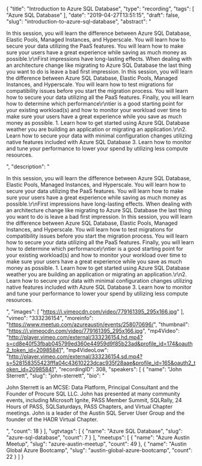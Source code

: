 {
  "title": "Introduction to Azure SQL Database",
  "type": "recording",
  "tags": [
    "Azure SQL Database"
  ],
  "date": "2019-04-27T13:51:15",
  "draft": false,
  "slug": "introduction-to-azure-sql-database",
  "abstract": "<p>In this session, you will learn the difference between Azure SQL Database, Elastic Pools, Managed Instances, and Hyperscale. You will learn how to secure your data utilizing the PaaS features. You will learn how to make sure your users have a great experience while saving as much money as possible.\r\nFirst impressions have long-lasting effects. When dealing with an architecture change like migrating to Azure SQL Database the last thing you want to do is leave a bad first impression. In this session, you will learn the difference between Azure SQL Database, Elastic Pools, Managed Instances, and Hyperscale. You will learn how to test migrations for compatibility issues before you start the migration process. You will learn how to secure your data utilizing all the PaaS features. Finally, you will learn how to determine which performance\r\ntier is a good starting point for your existing workload(s) and how to monitor your workload over time to make sure your users have a great experience while you save as much money as possible. 1. Learn how to get started using Azure SQL Database weather you are building an application or migrating an application.\r\n2. Learn how to secure your data with minimal configuration changes utilizing native features included with Azure SQL Database 3. Learn how to monitor and tune your performance to lower your spend by utilizing less compute resources.</p>",
  "description": "<p>In this session, you will learn the difference between Azure SQL Database, Elastic Pools, Managed Instances, and Hyperscale. You will learn how to secure your data utilizing the PaaS features. You will learn how to make sure your users have a great experience while saving as much money as possible.\r\nFirst impressions have long-lasting effects. When dealing with an architecture change like migrating to Azure SQL Database the last thing you want to do is leave a bad first impression. In this session, you will learn the difference between Azure SQL Database, Elastic Pools, Managed Instances, and Hyperscale. You will learn how to test migrations for compatibility issues before you start the migration process. You will learn how to secure your data utilizing all the PaaS features. Finally, you will learn how to determine which performance\r\ntier is a good starting point for your existing workload(s) and how to monitor your workload over time to make sure your users have a great experience while you save as much money as possible. 1. Learn how to get started using Azure SQL Database weather you are building an application or migrating an application.\r\n2. Learn how to secure your data with minimal configuration changes utilizing native features included with Azure SQL Database 3. Learn how to monitor and tune your performance to lower your spend by utilizing less compute resources.</p>",
  "images": [
    "https://i.vimeocdn.com/video/779161395_295x166.jpg"
  ],
  "vimeo": "333236154",
  "moreinfo": "https://www.meetup.com/azureaustin/events/258070696/",
  "thumbnail": "https://i.vimeocdn.com/video/779161395_295x166.jpg",
  "mp4Video": "http://player.vimeo.com/external/333236154.hd.mp4?s=cd8e40f53fbab045799ed360e44959d9f85b23ad&profile_id=174&oauth2_token_id=20985841",
  "mp4VideoLow": "http://player.vimeo.com/external/333236154.sd.mp4?s=528158355423fffa04c43610223dcac935f28aae&profile_id=165&oauth2_token_id=20985841",
  "recordingID": 308,
  "speakers": [
    {
      "name": "John Sterrett",
      "slug": "john-sterrett",
      "bio": "<p>John Sterrett is an MCSE: Data Platform, Principal Consultant and the Founder of Procure SQL LLC.  John has presented at many community events, including Microsoft Ignite, PASS Member Summit, SQLRally, 24 Hours of PASS, SQLSaturdays, PASS Chapters, and Virtual Chapter meetings. John is a leader of the Austin SQL Server User Group and the founder of the HADR Virtual Chapter.</p>",
      "count": 18
    }
  ],
  "ugtvtags": [
    {
      "name": "Azure SQL Database",
      "slug": "azure-sql-database",
      "count": 7
    }
  ],
  "meetups": [
    {
      "name": "Azure Austin Meetup",
      "slug": "azure-austin-meetup",
      "count": 49
    },
    {
      "name": "Austin Global Azure Bootcamp",
      "slug": "austin-global-azure-bootcamp",
      "count": 22
    }
  ]
}